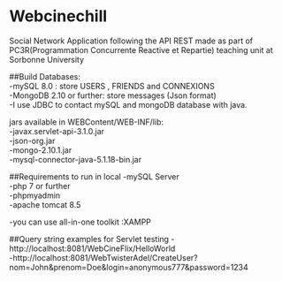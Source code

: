# Webcinechill
Social Network Application following the API REST made as part of PC3R(Programmation Concurrente Reactive et Repartie) teaching unit at Sorbonne University


##Build
Databases:  
-mySQL 8.0 : store USERS , FRIENDS and CONNEXIONS   
-MongoDB 2.10 or further: store messages (Json format)  
-I use JDBC to contact mySQL and mongoDB database with java.

jars available in WEBContent/WEB-INF/lib:  
-javax.servlet-api-3.1.0.jar  
-json-org.jar  
-mongo-2.10.1.jar  
-mysql-connector-java-5.1.18-bin.jar  

##Requirements to run in local
-mySQL Server  
-php 7 or further  
-phpmyadmin  
-apache tomcat 8.5  

-you can use all-in-one toolkit :XAMPP  

##Query string examples for Servlet testing
-http://localhost:8081/WebCineFlix/HelloWorld  
-http://localhost:8081/WebTwisterAdel/CreateUser?nom=John&prenom=Doe&login=anonymous777&password=1234  







